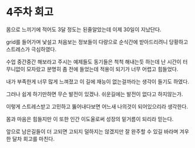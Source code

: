 <!-- 회고 -->

# 4주차 회고

몸으로 느끼기에 적어도 3달 정도는 된줄알았는데 이제 30일이 지났단다.

grid를 들어가며 낯설고 처음보는 정보들이 다량으로 순식간에 받아드리려니 당황하고 스트레스가 극심하였다.

수업 중간중간 해보라고 주시는 예제들도 동기들은 척척 해내는듯 하는데 난 시간이 터무니없이 모자랐고 분명히 좀 전에 들었는데 적용이 되기가 너무 어렵고 힘들었다.

내가 부족한게 너무 많게 느껴졌고 이 길에 재능이 없는걸까라는 생각이 들기도 하였다.

그러나 쉽게 하기만하면 무슨 발전이 있겠나.
쉬운길에는 발전이 없다고 하지않는가.

이렇게 스트레스받고 고민하고 뚫어내다보면 어느새 나의것이 되어있으리라 생각한다.

몸과 마음은 힘들지만 이 또한 인간 이도울로써 성장의 밑거름이 되리라 믿는다.

앞으로 남은길들이 더 고되면 고되지 덜하지는 않겠지만
잘 완주할 수 있길 바라며 겨우 한 달차 회고를 마친다.

